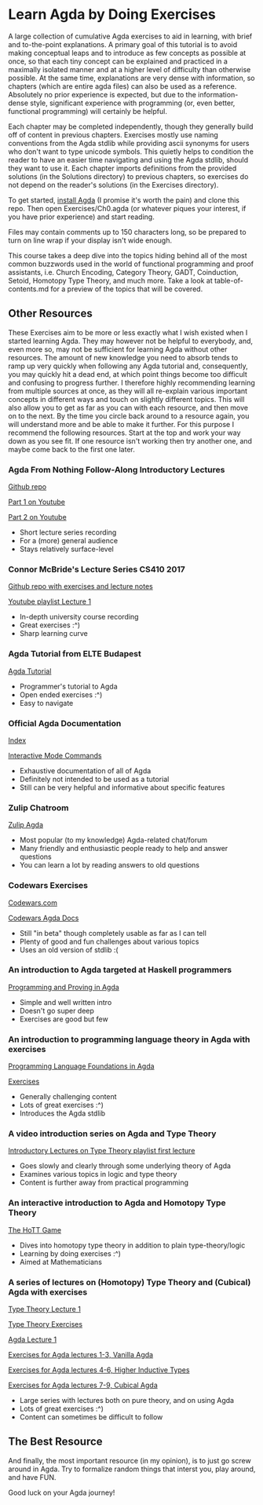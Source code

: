 # Learn Agda by Doing Exercises

A large collection of cumulative Agda exercises to aid in learning, with brief and to-the-point explanations. A primary goal of this tutorial is to avoid making conceptual leaps and to introduce as few concepts as possible at once, so that each tiny concept can be explained and practiced in a maximally isolated manner and at a higher level of difficulty than otherwise possible. At the same time, explanations are very dense with information, so chapters (which are entire agda files) can also be used as a reference. Absolutely no prior experience is expected, but due to the information-dense style, significant experience with programming (or, even better, functional programming) will certainly be helpful.

Each chapter may be completed independently, though they generally build off of content in previous chapters. Exercises mostly use naming conventions from the Agda stdlib while providing ascii synonyms for users who don't want to type unicode symbols. This quietly helps to condition the reader to have an easier time navigating and using the Agda stdlib, should they want to use it. Each chapter imports definitions from the provided solutions (in the Solutions directory) to previous chapters, so exercises do not depend on the reader's solutions (in the Exercises directory).

To get started, [install Agda](https://agda.readthedocs.io/en/latest/getting-started/installation.html) (I promise it's worth the pain) and clone this repo. Then open Exercises/Ch0.agda (or whatever piques your interest, if you have prior experience) and start reading.

Files may contain comments up to 150 characters long, so be prepared to turn on line wrap if your display isn't wide enough.

This course takes a deep dive into the topics hiding behind all of the most common buzzwords used in the world of functional programming and proof assistants, i.e. Church Encoding, Category Theory, GADT, Coinduction, Setoid, Homotopy Type Theory, and much more. Take a look at table-of-contents.md for a preview of the topics that will be covered.

## Other Resources

These Exercises aim to be more or less exactly what I wish existed when I started learning Agda. They may however not be helpful to everybody, and, even more so, may not be sufficient for learning Agda without other resources. The amount of new knowledge you need to absorb tends to ramp up very quickly when following any Agda tutorial and, consequently, you may quickly hit a dead end, at which point things become too difficult and confusing to progress further. I therefore highly recommending learning from multiple sources at once, as they will all re-explain various important concepts in different ways and touch on slightly different topics. This will also allow you to get as far as you can with each resource, and then move on to the next. By the time you circle back around to a resource again, you will understand more and be able to make it further. For this purpose I recommend the following resources. Start at the top and work your way down as you see fit. If one resource isn't working then try another one, and maybe come back to the first one later.

### Agda From Nothing Follow-Along Introductory Lectures

[Github repo](https://github.com/scott-fleischman/agda-from-nothing)

[Part 1 on Youtube](https://www.youtube.com/watch?v=-i-QQ36Nfsk)

[Part 2 on Youtube](https://www.youtube.com/watch?v=XprGyVWXwks)

- Short lecture series recording
- For a (more) general audience
- Stays relatively surface-level

### Connor McBride's Lecture Series CS410 2017

[Github repo with exercises and lecture notes](https://github.com/pigworker/CS410-17)

[Youtube playlist Lecture 1](https://www.youtube.com/watch?v=O4oczQry9Jw&list=PLqggUNm8QSqmeTg5n37oxBif-PInUfTJ2&t=500s)

- In-depth university course recording
- Great exercises :^)
- Sharp learning curve

### Agda Tutorial from ELTE Budapest

[Agda Tutorial](https://people.inf.elte.hu/divip/AgdaTutorial/Index.html)

- Programmer's tutorial to Agda
- Open ended exercises :^)
- Easy to navigate

### Official Agda Documentation

[Index](https://agda.readthedocs.io/en/latest/language/index.html)

[Interactive Mode Commands](https://agda.readthedocs.io/en/latest/tools/emacs-mode.html#keybindings)

- Exhaustive documentation of all of Agda
- Definitely not intended to be used as a tutorial
- Still can be very helpful and informative about specific features

### Zulip Chatroom

[Zulip Agda](https://agda.zulipchat.com/)

- Most popular (to my knowledge) Agda-related chat/forum
- Many friendly and enthusiastic people ready to help and answer questions
- You can learn a lot by reading answers to old questions

### Codewars Exercises

[Codewars.com](https://www.codewars.com/)

[Codewars Agda Docs](https://docs.codewars.com/languages/agda)

- Still "in beta" though completely usable as far as I can tell
- Plenty of good and fun challenges about various topics
- Uses an old version of stdlib :(

### An introduction to Agda targeted at Haskell programmers

[Programming and Proving in Agda](https://github.com/jespercockx/agda-lecture-notes/blob/master/agda.pdf)

- Simple and well written intro
- Doesn't go super deep
- Exercises are good but few

### An introduction to programming language theory in Agda with exercises

[Programming Language Foundations in Agda](https://plfa.github.io/Preface/)

[Exercises](https://github.com/plfa/plfa.github.io/tree/dev/courses/TSPL/2022)

- Generally challenging content
- Lots of great exercises :^)
- Introduces the Agda stdlib

### A video introduction series on Agda and Type Theory

[Introductory Lectures on Type Theory playlist first lecture](https://www.youtube.com/watch?v=Y7blCeETJo8&list=PL3XL6suc7Hp70kLZVUImSDYXd4GE_E8Ys)

- Goes slowly and clearly through some underlying theory of Agda
- Examines various topics in logic and type theory
- Content is further away from practical programming

### An interactive introduction to Agda and Homotopy Type Theory

[The HoTT Game](https://thehottgameguide.readthedocs.io/en/latest/index.html)

- Dives into homotopy type theory in addition to plain type-theory/logic
- Learning by doing exercises :^)
- Aimed at Mathematicians

### A series of lectures on (Homotopy) Type Theory and (Cubical) Agda with exercises

[Type Theory Lecture 1](https://www.youtube.com/watch?v=HvYYCHMeM-8&list=PLtIZ5qxwSNnzpNqfXzJjlHI9yCAzRzKtx&index=1)

[Type Theory Exercises](https://github.com/martinescardo/HoTTEST-Summer-School/tree/main/HoTT/Worksheets)

[Agda Lecture 1](https://www.youtube.com/watch?v=fJxWLQaaCX4&list=PLtIZ5qxwSNnzpNqfXzJjlHI9yCAzRzKtx&index=3)

[Exercises for Agda lectures 1-3, Vanilla Agda](https://github.com/martinescardo/HoTTEST-Summer-School/tree/main/Agda/Exercises)

[Exercises for Agda lectures 4-6, Higher Inductive Types](https://github.com/martinescardo/HoTTEST-Summer-School/tree/main/Agda/HITs)

[Exercises for Agda lectures 7-9, Cubical Agda](https://github.com/martinescardo/HoTTEST-Summer-School/tree/main/Agda/Cubical)

- Large series with lectures both on pure theory, and on using Agda
- Lots of great exercises :^)
- Content can sometimes be difficult to follow

## The Best Resource

And finally, the most important resource (in my opinion), is to just go screw around in Agda. Try to formalize random things that interst you, play around, and have FUN.

Good luck on your Agda journey!